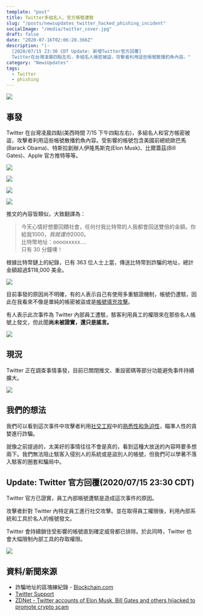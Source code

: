 ```yaml
---
template: "post"
title: Twitter多組名人、官方帳號遭駭
slug: "/posts/newsupdates_twitter_hacked_phishing_incident"
socialImage: "/media/twitter_cover.jpg"
draft: false
date: "2020-07-16T02:06:20.366Z"
description: "|-
  [2020/07/15 23:30 CDT Update: 新增Twitter官方回覆]
  Twitter在台灣凌晨四點左右，多組名人帳密被盜，攻擊者利用這些帳號散播釣魚內容。"
category: "NewsUpdates"
tags:
  - Twitter
  - phishing
---
```


![](/media/twitter_cover.jpg)

## 事發

Twitter 在台灣凌晨四點(美西時間 7/15 下午四點左右)，多組名人和官方帳密被盜，攻擊者利用這些帳號散播釣魚內容。受影響的帳號包含美國前總統歐巴馬(Barack Obama)、特斯拉創辦人伊隆馬斯克(Elon Musk)、比爾蓋茲(Bill Gates)、Apple 官方推特等等。

![](/media/twitter_hacked_obama.jpg)

![](/media/twitter_hacked_elon.jpg)

![](/media/twitter_billgates.jpg)

![](/media/twitter_hacked_apple.jpg)

推文的內容皆類似，大致翻譯為：

> 今天心情好想要回饋社會，任何付我比特幣的人我都會回送雙倍的金額。你給我$1000，我就還你$2000。 \
> 比特幣地址：ooooxxxxx.... \
> 只有 30 分鐘噢！

根據比特幣鏈上的紀錄，已有 363 位人士上當，傳送比特幣到詐騙的地址，總計金額超過$118,000 美金。

![](/media/twitter_hacked_btcrecord.png)

目前事發的原因尚不明確，有的人表示自己有使用多重驗證機制，帳號仍遭駭，因此在我看來不像是單純的帳密被盜或是[帳號填充攻擊](posts/ep3-why-does-password-has-to-be-so-complicated/#帳密填充攻擊-credential-stuffing)。

有人表示此次事件為 Twitter 內部員工遭駭，駭客利用員工的權限來在那些名人帳號上發文，但此聞**尚未被證實，還只是謠言。**

![](/media/twitter_hacked_rumor.jpg)

## 現況

Twitter 正在調查事情事發，目前已關閉推文、重設密碼等部分功能避免事件持續擴大。

![](/media/twitter_hacked_official.jpg)

## 我們的想法

我們可以看到這次事件中攻擊者利用[社交工程](/posts/ep5-the-greatest-vulnerability-is-you-and-me)中的[熟悉性和急迫性](/posts/ep5-the-greatest-vulnerability-is-you-and-me#%E7%A4%BE%E4%BA%A4%E5%B7%A5%E7%A8%8B%E7%9A%84%E6%94%BB%E6%93%8A%E5%88%87%E5%85%A5%E9%BB%9E)，瞄準人性的貪婪進行詐騙。

就像之前提過的，太美好的事情往往不會是真的，看到這種大放送的內容時要多想兩下。我們無法阻止駭客入侵別人的系統或是盜別人的帳號，但我們可以學著不落入駭客的圈套和騙局中。

## Update: Twitter 官方回覆(2020/07/15 23:30 CDT)

Twitter 官方已證實，員工內部帳號遭駭是造成這次事件的原因。

攻擊者針對 Twitter 內特定員工進行社交攻擊。並在取得員工權限後，利用內部系統和工具於名人的帳號發文。

Twitter 會持續鎖住受影響的帳號直到確定威脅都已排除。於此同時，Twitter 也會大幅限制內部工具的存取權限。

![](/media/twitter_hacked_response.jpg)

## 資料/新聞來源

- 詐騙地址的區塊練紀錄 - [Blockchain.com](<* https://www.blockchain.com/btc/address/bc1qxy2kgdygjrsqtzq2n0yrf2493p83kkfjhx0wlh>)
- [Twitter Support](https://twitter.com/TwitterSupport)
- [ZDNet - Twitter accounts of Elon Musk, Bill Gates and others hijacked to promote crypto scam](https://www.zdnet.com/article/twitter-accounts-of-elon-musk-bill-gates-and-others-hijacked-to-promote-crypto-scam/)
